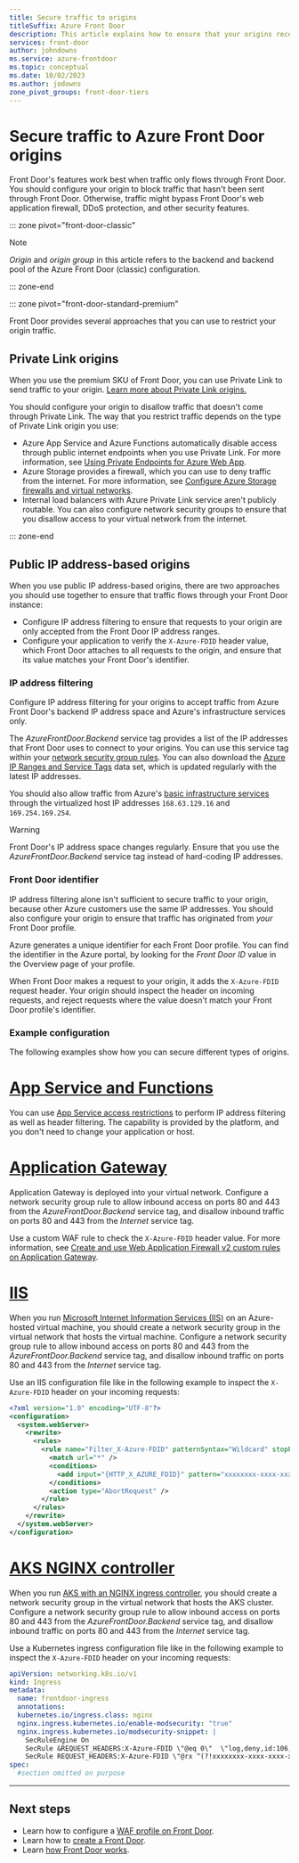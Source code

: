 ```yaml
---
title: Secure traffic to origins
titleSuffix: Azure Front Door
description: This article explains how to ensure that your origins receive traffic only from Azure Front Door.
services: front-door
author: johndowns
ms.service: azure-frontdoor
ms.topic: conceptual
ms.date: 10/02/2023
ms.author: jodowns
zone_pivot_groups: front-door-tiers
---
```


# Secure traffic to Azure Front Door origins

Front Door's features work best when traffic only flows through Front Door. You should configure your origin to block traffic that hasn't been sent through Front Door. Otherwise, traffic might bypass Front Door's web application firewall, DDoS protection, and other security features.

::: zone pivot="front-door-classic"

> [!NOTE]
> *Origin* and *origin group* in this article refers to the backend and backend pool of the Azure Front Door (classic) configuration.

::: zone-end

::: zone pivot="front-door-standard-premium"

Front Door provides several approaches that you can use to restrict your origin traffic.

## Private Link origins

When you use the premium SKU of Front Door, you can use Private Link to send traffic to your origin. [Learn more about Private Link origins.](private-link.md)

You should configure your origin to disallow traffic that doesn't come through Private Link. The way that you restrict traffic depends on the type of Private Link origin you use:

- Azure App Service and Azure Functions automatically disable access through public internet endpoints when you use Private Link. For more information, see [Using Private Endpoints for Azure Web App](../app-service/networking/private-endpoint.md).
- Azure Storage provides a firewall, which you can use to deny traffic from the internet. For more information, see [Configure Azure Storage firewalls and virtual networks](../storage/common/storage-network-security.md).
- Internal load balancers with Azure Private Link service aren't publicly routable. You can also configure network security groups to ensure that you disallow access to your virtual network from the internet.

::: zone-end

## Public IP address-based origins

When you use public IP address-based origins, there are two approaches you should use together to ensure that traffic flows through your Front Door instance:

- Configure IP address filtering to ensure that requests to your origin are only accepted from the Front Door IP address ranges.
- Configure your application to verify the `X-Azure-FDID` header value, which Front Door attaches to all requests to the origin, and ensure that its value matches your Front Door's identifier.

### IP address filtering

Configure IP address filtering for your origins to accept traffic from Azure Front Door's backend IP address space and Azure's infrastructure services only.

The *AzureFrontDoor.Backend* service tag provides a list of the IP addresses that Front Door uses to connect to your origins. You can use this service tag within your [network security group rules](../virtual-network/network-security-groups-overview.md#security-rules). You can also download the [Azure IP Ranges and Service Tags](https://www.microsoft.com/download/details.aspx?id=56519) data set, which is updated regularly with the latest IP addresses.

You should also allow traffic from Azure's [basic infrastructure services](../virtual-network/network-security-groups-overview.md#azure-platform-considerations) through the virtualized host IP addresses `168.63.129.16` and `169.254.169.254`.

> [!WARNING]
> Front Door's IP address space changes regularly. Ensure that you use the *AzureFrontDoor.Backend* service tag instead of hard-coding IP addresses.

### Front Door identifier

IP address filtering alone isn't sufficient to secure traffic to your origin, because other Azure customers use the same IP addresses. You should also configure your origin to ensure that traffic has originated from *your* Front Door profile.

Azure generates a unique identifier for each Front Door profile. You can find the identifier in the Azure portal, by looking for the *Front Door ID* value in the Overview page of your profile.

When Front Door makes a request to your origin, it adds the `X-Azure-FDID` request header. Your origin should inspect the header on incoming requests, and reject requests where the value doesn't match your Front Door profile's identifier.

### Example configuration

The following examples show how you can secure different types of origins.

# [App Service and Functions](#tab/app-service-functions)

You can use [App Service access restrictions](../app-service/app-service-ip-restrictions.md#restrict-access-to-a-specific-azure-front-door-instance) to perform IP address filtering as well as header filtering. The capability is provided by the platform, and you don't need to change your application or host.

# [Application Gateway](#tab/application-gateway)

Application Gateway is deployed into your virtual network. Configure a network security group rule to allow inbound access on ports 80 and 443 from the *AzureFrontDoor.Backend* service tag, and disallow inbound traffic on ports 80 and 443 from the *Internet* service tag.

Use a custom WAF rule to check the `X-Azure-FDID` header value.  For more information, see [Create and use Web Application Firewall v2 custom rules on Application Gateway](../web-application-firewall/ag/create-custom-waf-rules.md#example-7).

# [IIS](#tab/iis)

When you run [Microsoft Internet Information Services (IIS)](https://www.iis.net/) on an Azure-hosted virtual machine, you should create a network security group in the virtual network that hosts the virtual machine. Configure a network security group rule to allow inbound access on ports 80 and 443 from the *AzureFrontDoor.Backend* service tag, and disallow inbound traffic on ports 80 and 443 from the *Internet* service tag.

Use an IIS configuration file like in the following example to inspect the `X-Azure-FDID` header on your incoming requests:

```xml
<?xml version="1.0" encoding="UTF-8"?>
<configuration>
  <system.webServer>
    <rewrite>
      <rules>
        <rule name="Filter_X-Azure-FDID" patternSyntax="Wildcard" stopProcessing="true">
          <match url="*" />
          <conditions>
            <add input="{HTTP_X_AZURE_FDID}" pattern="xxxxxxxx-xxxx-xxxx-xxxx-xxxxxxxxxxxx" negate="true" />
          </conditions>
          <action type="AbortRequest" />
        </rule>
      </rules>
    </rewrite>
  </system.webServer>
</configuration>
```

# [AKS NGINX controller](#tab/aks-nginx)

When you run [AKS with an NGINX ingress controller](/azure/aks/ingress-basic), you should create a network security group in the virtual network that hosts the AKS cluster. Configure a network security group rule to allow inbound access on ports 80 and 443 from the *AzureFrontDoor.Backend* service tag, and disallow inbound traffic on ports 80 and 443 from the *Internet* service tag.

Use a Kubernetes ingress configuration file like in the following example to inspect the `X-Azure-FDID` header on your incoming requests:

```yaml
apiVersion: networking.k8s.io/v1
kind: Ingress
metadata:
  name: frontdoor-ingress
  annotations:
  kubernetes.io/ingress.class: nginx
  nginx.ingress.kubernetes.io/enable-modsecurity: "true"
  nginx.ingress.kubernetes.io/modsecurity-snippet: |
    SecRuleEngine On
    SecRule &REQUEST_HEADERS:X-Azure-FDID \"@eq 0\"  \"log,deny,id:106,status:403,msg:\'Front Door ID not present\'\"
    SecRule REQUEST_HEADERS:X-Azure-FDID \"@rx ^(?!xxxxxxxx-xxxx-xxxx-xxxx-xxxxxxxxxxxx).*$\"  \"log,deny,id:107,status:403,msg:\'Wrong Front Door ID\'\"
spec:
  #section omitted on purpose
```

---

## Next steps

- Learn how to configure a [WAF profile on Front Door](front-door-waf.md). 
- Learn how to [create a Front Door](quickstart-create-front-door.md).
- Learn [how Front Door works](front-door-routing-architecture.md).
